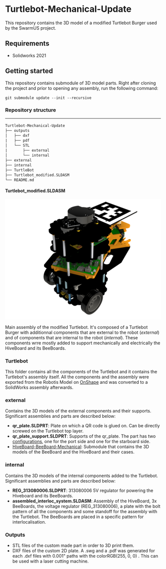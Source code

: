 # Turtlebot-Mechanical-Update

This repository contains the 3D model of a modified Turtlebot Burger used by the SwarmUS project.

## Requirements
- Solidworks 2021

## Getting started

This repository contains submodule of 3D model parts. Right after cloning the project and prior to opening any assembly, run the following command:

```
git submodule update --init --recursive
```

### Repository structure

------

```
Turtlebot-Mechanical-Update
├── outputs
│   ├── dxf
|   ├── pdf
│   └── STL
|   	├── external
│   	└── internal
├── external
├── internal
├── TurtleBot
├── Turtlebot_modified.SLDASM
└── README.md
```

#### Turtlebot_modified.SLDASM

![](outputs/rendered_Turtlebot.png)

Main assembly of the modified Turtlebot. It's composed of a Turtlebot Burger with additionnal components that are external to the robot (*external*) and of components that are internal to the robot (*internal*). These components wrre mostly added to support mechanically and electrically the HiveBoard and its BeeBoards.

### Turtlebot

This folder contains all the components of the Turtlebot and it contains the Turtlebot's assembly itself. All the components and the assembly were exported from the Robotis Model on [OnShape](https://cad.onshape.com/documents/2586c4659ef3e7078e91168b/w/14abf4cb615429a14a2732cc/e/9ae9841864e78c02c4966c5e) and was converted to a SolidWorks assembly afterwards.

### external

Contains the 3D models of the external components and their supports. Significant assemblies and parts are described below:

- **qr_plate.SLDPRT**: Plate on which a QR code is glued on. Can be directly screwed on the Turtlebot top layer.
- **qr_plate_support.SLDPRT**: Supports of the qr_plate. The part has two [configurations](http://help.solidworks.com/2021/English/SolidWorks/sldworks/c_Configurations_Overview.htm), one for the port side and one for the starboard side.
- [HiveBoard-BeeBoard-Mechanical](https://github.com/SwarmUS/HiveBoard-BeeBoard-Mechanical): Submodule that contains the 3D models of the BeeBoard and the HiveBoard and their cases. 


### internal

Contains the 3D models of the internal components added to the Turtlebot. Significant assemblies and parts are described below:

- **REG_313080006.SLDPRT**: 313080006 5V regulator for powering the Hiveboard and its BeeBoards.
- **assembled_interloc_system.SLDASM**: Assembly of the HiveBoard, 3x BeeBoards, the voltage regulator (REG_313080006), a plate with the bolt pattern of all the components and some standoff for the assembly with the Turtlebot. The BeeBoards are placed in a specific pattern for interlocalisation.

### Outputs

- STL files of the custom made part in order to 3D print them.
- DXF files of the custom 2D plate. A .swg and a .pdf was generated for each .dxf files with 0.001" paths with the colorRGB(255, 0, 0) . This can be used with a laser cutting machine.

